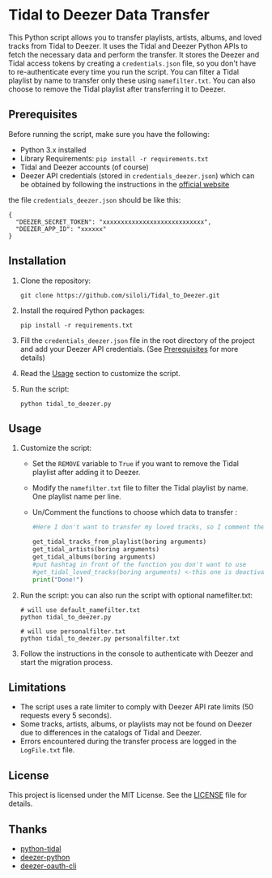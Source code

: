 # Tidal to Deezer Data Transfer

This Python script allows you to transfer playlists, artists, albums, and loved tracks from Tidal to Deezer.
It uses the Tidal and Deezer Python APIs to fetch the necessary data and perform the transfer.
It stores the Deezer and Tidal access tokens by creating a `credentials.json` file, so you don't have to re-authenticate every time you run the script.
You can filter a Tidal playlist by name to transfer only these using `namefilter.txt`.
You can also choose to remove the Tidal playlist after transferring it to Deezer.

## Prerequisites

Before running the script, make sure you have the following:

- Python 3.x installed
- Library Requirements: `pip install -r requirements.txt`
- Tidal and Deezer accounts (of course)
- Deezer API credentials (stored in `credentials_deezer.json`) which can be obtained by following the instructions in the [official website](https://developers.deezer.com/myapps)

the file `credentials_deezer.json` should be like this:

```example
{
  "DEEZER_SECRET_TOKEN": "xxxxxxxxxxxxxxxxxxxxxxxxxxxx",
  "DEEZER_APP_ID": "xxxxxx"
}
```

## Installation

1. Clone the repository:

   ```shell
   git clone https://github.com/siloli/Tidal_to_Deezer.git
   ```

2. Install the required Python packages:

   ```shell
   pip install -r requirements.txt
   ```

3. Fill the `credentials_deezer.json` file in the root directory of the project and add your Deezer API credentials. (See [Prerequisites](#Prerequisites) for more details)

4. Read the [Usage](#Usage) section to customize the script.

5. Run the script:

   ```shell
   python tidal_to_deezer.py
   ```

## Usage

1. Customize the script:

   - Set the `REMOVE` variable to `True` if you want to remove the Tidal playlist after adding it to Deezer.
   - Modify the `namefilter.txt` file to filter the Tidal playlist by name. One playlist name per line.
   - Un/Comment the functions to choose which data to transfer :

     ```python
     #Here I don't want to transfer my loved tracks, so I comment the function

     get_tidal_tracks_from_playlist(boring arguments)
     get_tidal_artists(boring arguments)
     get_tidal_albums(boring arguments)
     #put hashtag in front of the function you don't want to use
     #get_tidal_loved_tracks(boring arguments) <-this one is deactivated here
     print("Done!")
     ```

2. Run the script:
   you can also run the script with optional namefilter.txt:

   ```shell
   # will use default_namefilter.txt
   python tidal_to_deezer.py

   # will use personalfilter.txt
   python tidal_to_deezer.py personalfilter.txt
   ```

3. Follow the instructions in the console to authenticate with Deezer and start the migration process.

## Limitations

- The script uses a rate limiter to comply with Deezer API rate limits (50 requests every 5 seconds).
- Some tracks, artists, albums, or playlists may not be found on Deezer due to differences in the catalogs of Tidal and Deezer.
- Errors encountered during the transfer process are logged in the `LogFile.txt` file.

## License

This project is licensed under the MIT License. See the [LICENSE](LICENSE) file for details.

## Thanks

- [python-tidal](https://github.com/tamland/python-tidal)
- [deezer-python](https://github.com/browniebroke/deezer-python)
- [deezer-oauth-cli](https://github.com/browniebroke/deezer-oauth-cli)
